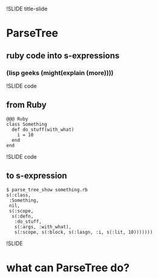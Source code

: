 !SLIDE title-slide

# ParseTree

## ruby code into s-expressions

### (lisp geeks (might(explain (more))))


!SLIDE code

## from Ruby

    @@@ Ruby
    class Something
      def do_stuff(with_what)
        i = 10
      end
    end


!SLIDE code

## to s-expression

    $ parse_tree_show something.rb
    s(:class,
     :Something,
     nil,
     s(:scope,
      s(:defn,
       :do_stuff,
       s(:args, :with_what),
       s(:scope, s(:block, s(:lasgn, :i, s(:lit, 10)))))))



!SLIDE

# what can ParseTree do?


